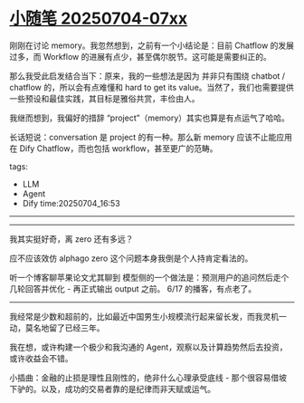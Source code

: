 # [小随笔 20250704-07xx](https://github.com/alterxyz/gitblog/issues/11)

刚刚在讨论 memory。我忽然想到，之前有一个小结论是：目前 Chatflow 的发展过多，而 Workflow 的进展有点少，甚至偶尔脱节。这可能是需要纠正的。

那么我受此启发结合当下：原来，我的一些想法是因为 并非只有围绕 chatbot / chatflow 的，所以会有点难懂和 hard to get its value。当然了，我们也需要提供一些预设和最佳实践，其目标是雅俗共赏，丰俭由人。

我继而想到，我偏好的措辞 “project”（memory）其实也算是有点运气了哈哈。

长话短说：conversation 是 project 的有一种。那么新 memory 应该不止能应用在 Dify Chatflow，而也包括 workflow，甚至更广的范畴。

tags:
- LLM
- Agent
- Dify
time:20250704_16:53

---



---

我其实挺好奇，离 zero 还有多远？

应不应该效仿 alphago zero 这个问题本身我倒是个人持肯定看法的。

听一个博客聊苹果论文尤其聊到 模型侧的一个做法是：预测用户的追问然后走个几轮回答并优化 - 再正式输出 output 之前。 6/17 的播客，有点老了。

---

我经常是少数和超前的，比如最近中国男生小规模流行起来留长发，而我灵机一动，莫名地留了已经三年。

我在想，或许构建一个极少和我沟通的 Agent，观察以及计算趋势然后去投资，或许收益会不错。

小插曲：金融的止损是理性且刚性的，绝非什么心理承受底线 - 那个很容易借坡下驴的。以及，成功的交易者靠的是纪律而非天赋或运气。